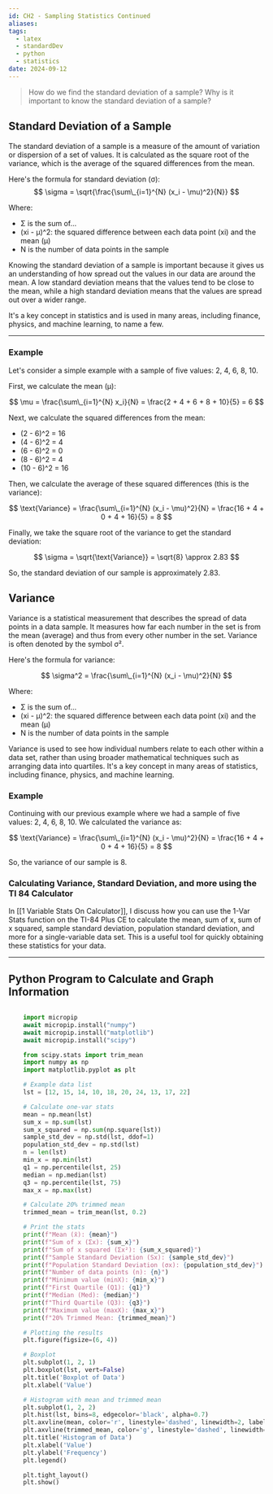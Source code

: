 ```yaml
---
id: CH2 - Sampling Statistics Continued
aliases: 
tags:
  - latex
  - standardDev
  - python
  - statistics
date: 2024-09-12
---
```


> How do we find the standard deviation of a sample?
> Why is it important to know the standard deviation of a sample?

## Standard Deviation of a Sample

The standard deviation of a sample is a measure of the amount of variation or dispersion of a set of values. It is calculated as the square root of the variance, which is the average of the squared differences from the mean.

Here's the formula for standard deviation (σ):
$$ \sigma = \sqrt{\frac{\sum\_{i=1}^{N} (x_i - \mu)^2}{N}} $$

Where:

- Σ is the sum of...
- (xi - μ)^2: the squared difference between each data point (xi) and the mean (μ)
- N is the number of data points in the sample

Knowing the standard deviation of a sample is important because it gives us an understanding of how spread out the values in our data are around the mean. A low standard deviation means that the values tend to be close to the mean, while a high standard deviation means that the values are spread out over a wider range.

It's a key concept in statistics and is used in many areas, including finance, physics, and machine learning, to name a few.

---

### Example

Let's consider a simple example with a sample of five values: 2, 4, 6, 8, 10.

First, we calculate the mean (μ):

$$ \mu = \frac{\sum\_{i=1}^{N} x_i}{N} = \frac{2 + 4 + 6 + 8 + 10}{5} = 6 $$

Next, we calculate the squared differences from the mean:

- (2 - 6)^2 = 16
- (4 - 6)^2 = 4
- (6 - 6)^2 = 0
- (8 - 6)^2 = 4
- (10 - 6)^2 = 16

Then, we calculate the average of these squared differences (this is the variance):

$$ \text{Variance} = \frac{\sum\_{i=1}^{N} (x_i - \mu)^2}{N} = \frac{16 + 4 + 0 + 4 + 16}{5} = 8 $$

Finally, we take the square root of the variance to get the standard deviation:

$$ \sigma = \sqrt{\text{Variance}} = \sqrt{8} \approx 2.83 $$

So, the standard deviation of our sample is approximately 2.83.

## Variance

Variance is a statistical measurement that describes the spread of data points in a data sample. It measures how far each number in the set is from the mean (average) and thus from every other number in the set. Variance is often denoted by the symbol σ².

Here's the formula for variance:

$$ \sigma^2 = \frac{\sum\_{i=1}^{N} (x_i - \mu)^2}{N} $$

Where:

- Σ is the sum of...
- (xi - μ)^2: the squared difference between each data point (xi) and the mean (μ)
- N is the number of data points in the sample

Variance is used to see how individual numbers relate to each other within a data set, rather than using broader mathematical techniques such as arranging data into quartiles. It's a key concept in many areas of statistics, including finance, physics, and machine learning.

### Example

Continuing with our previous example where we had a sample of five values: 2, 4, 6, 8, 10. We calculated the variance as:

$$ \text{Variance} = \frac{\sum\_{i=1}^{N} (x_i - \mu)^2}{N} = \frac{16 + 4 + 0 + 4 + 16}{5} = 8 $$

So, the variance of our sample is 8.

### Calculating Variance, Standard Deviation, and more using the TI 84 Calculator

In [[1 Variable Stats On Calculator]], I discuss how you can use the 1-Var Stats function on the TI-84 Plus CE to calculate the mean, sum of x, sum of x squared, sample standard deviation, population standard deviation, and more for a single-variable data set. This is a useful tool for quickly obtaining these statistics for your data.

---

## Python Program to Calculate and Graph Information

```python

	import micropip
	await micropip.install("numpy")
	await micropip.install("matplotlib")
	await micropip.install("scipy")

	from scipy.stats import trim_mean
	import numpy as np
	import matplotlib.pyplot as plt

	# Example data list
	lst = [12, 15, 14, 10, 18, 20, 24, 13, 17, 22]

	# Calculate one-var stats
	mean = np.mean(lst)
	sum_x = np.sum(lst)
	sum_x_squared = np.sum(np.square(lst))
	sample_std_dev = np.std(lst, ddof=1)
	population_std_dev = np.std(lst)
	n = len(lst)
	min_x = np.min(lst)
	q1 = np.percentile(lst, 25)
	median = np.median(lst)
	q3 = np.percentile(lst, 75)
	max_x = np.max(lst)

	# Calculate 20% trimmed mean
	trimmed_mean = trim_mean(lst, 0.2)

	# Print the stats
	print(f"Mean (x̄): {mean}")
	print(f"Sum of x (Σx): {sum_x}")
	print(f"Sum of x squared (Σx²): {sum_x_squared}")
	print(f"Sample Standard Deviation (Sx): {sample_std_dev}")
	print(f"Population Standard Deviation (σx): {population_std_dev}")
	print(f"Number of data points (n): {n}")
	print(f"Minimum value (minX): {min_x}")
	print(f"First Quartile (Q1): {q1}")
	print(f"Median (Med): {median}")
	print(f"Third Quartile (Q3): {q3}")
	print(f"Maximum value (maxX): {max_x}")
	print(f"20% Trimmed Mean: {trimmed_mean}")

	# Plotting the results
	plt.figure(figsize=(6, 4))

	# Boxplot
	plt.subplot(1, 2, 1)
	plt.boxplot(lst, vert=False)
	plt.title('Boxplot of Data')
	plt.xlabel('Value')

	# Histogram with mean and trimmed mean
	plt.subplot(1, 2, 2)
	plt.hist(lst, bins=8, edgecolor='black', alpha=0.7)
	plt.axvline(mean, color='r', linestyle='dashed', linewidth=2, label=f'Mean: {mean:.2f}')
	plt.axvline(trimmed_mean, color='g', linestyle='dashed', linewidth=2, label=f'Trimmed Mean: {trimmed_mean:.2f}')
	plt.title('Histogram of Data')
	plt.xlabel('Value')
	plt.ylabel('Frequency')
	plt.legend()

	plt.tight_layout()
	plt.show()

```
